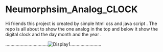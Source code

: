 # Neumorphsim_Analog_CLOCK
Hi friends this project is created by simple html css and java script . The repo is all about to show the one analog in the top and below it show the digital clock and the day month and the year .

   .................................![Display1](https://user-images.githubusercontent.com/87809345/147874217-4368db6f-dfff-4e11-b164-347f89845557.jpg)........................

